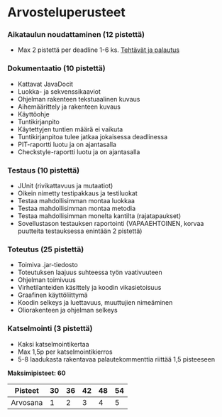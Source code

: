 ﻿# Arvosteluperusteet

### Aikataulun noudattaminen (12 pistettä)

* Max 2 pistettä per deadline 1-6 ks. [Tehtävät ja palautus](Tehtävät-ja-palautus.md)

### Dokumentaatio (10 pistettä)

* Kattavat JavaDocit
* Luokka- ja sekvenssikaaviot
* Ohjelman rakenteen tekstuaalinen kuvaus
 * Aihemäärittely ja rakenteen kuvaus
* Käyttöohje
* Tuntikirjanpito
 * Käytettyjen tuntien määrä ei vaikuta
 * Tuntikirjanpitoa tulee jatkaa jokaisessa deadlinessa
* PIT-raportti luotu ja on ajantasalla
* Checkstyle-raportti luotu ja on ajantasalla

### Testaus (10 pistettä)

* JUnit (rivikattavuus ja mutaatiot)
* Oikein nimetty testipakkaus ja testiluokat
* Testaa mahdollisimman montaa luokkaa
* Testaa mahdollisimman montaa metodia
* Testaa mahdollisimman monelta kantilta (rajatapaukset)
* Sovellustason testauksen raportointi (VAPAAEHTOINEN, korvaa puutteita testauksessa enintään 2 pistettä)

### Toteutus (25 pistettä)

* Toimiva .jar-tiedosto
* Toteutuksen laajuus suhteessa työn vaativuuteen
* Ohjelman toimivuus
* Virhetilanteiden käsittely ja koodin vikasietoisuus
* Graafinen käyttöliittymä
* Koodin selkeys ja luettavuus, muuttujien nimeäminen
* Oliorakenteen ja ohjelman selkeys

### Katselmointi (3 pistettä)

* Kaksi katselmointikertaa
* Max 1,5p per katselmointikierros
* 5-8 laadukasta rakentavaa palautekommenttia riittää 1,5 pisteeseen

**Maksimipisteet: 60**



| Pisteet  | 30  | 36  | 42  | 48  | 54  |
| -------- | --- | --- | --- | --- | --- |
| Arvosana | 1   | 2   | 3   | 4   | 5   |
